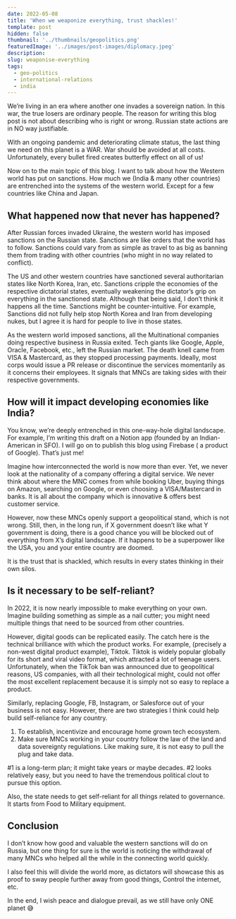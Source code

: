 ```yaml
---
date: 2022-05-08
title: 'When we weaponize everything, trust shackles!'
template: post
hidden: false
thumbnail: '../thumbnails/geopolitics.png'
featuredImage: '../images/post-images/diplomacy.jpeg'
description: 
slug: weaponise-everything
tags:
  - geo-politics
  - international-relations
  - india
---
```


We’re living in an era where another one invades a sovereign nation. In this war, the true losers are ordinary people. The reason for writing this blog post is not about describing who is right or wrong. Russian state actions are in NO way justifiable.

With an ongoing pandemic and deteriorating climate status, the last thing we need on this planet is a WAR. War should be avoided at all costs. Unfortunately, every bullet fired creates butterfly effect on all of us!

Now on to the main topic of this blog. I want to talk about how the Western world has put on sanctions. How much we (India & many other countries) are entrenched into the systems of the western world. Except for a few countries like China and Japan.

## What happened now that never has happened?

After Russian forces invaded Ukraine, the western world has imposed sanctions on the Russian state. Sanctions are like orders that the world has to follow. Sanctions could vary from as simple as travel to as big as banning them from trading with other countries (who might in no way related to conflict).

The US and other western countries have sanctioned several authoritarian states like North Korea, Iran, etc. Sanctions cripple the economies of the respective dictatorial states, eventually weakening the dictator’s grip on everything in the sanctioned state. Although that being said, I don’t think it happens all the time. Sanctions might be counter-intuitive. For example, Sanctions did not fully help stop North Korea and Iran from developing nukes, but I agree it is hard for people to live in those states.

As the western world imposed sanctions, all the Multinational companies doing respective business in Russia exited. Tech giants like Google, Apple, Oracle, Facebook, etc., left the Russian market. The death knell came from VISA & Mastercard, as they stopped processing payments. Ideally, most corps would issue a PR release or discontinue the services momentarily as it concerns their employees. It signals that MNCs are taking sides with their respective governments.

## How will it impact developing economies like India?

You know, we’re deeply entrenched in this one-way-hole digital landscape. For example, I’m writing this draft on a Notion app (founded by an Indian-American in SFO). I will go on to publish this blog using Firebase ( a product of Google). That’s just me!

Imagine how interconnected the world is now more than ever. Yet, we never look at the nationality of a company offering a digital service. We never think about where the MNC comes from while booking Uber, buying things on Amazon, searching on Google, or even choosing a VISA/Mastercard in banks. It is all about the company which is innovative & offers best customer service.

However, now these MNCs openly support a geopolitical stand, which is not wrong. Still, then, in the long run, if X government doesn’t like what Y government is doing, there is a good chance you will be blocked out of everything from X’s digital landscape. If it happens to be a superpower like the USA, you and your entire country are doomed.

It is the trust that is shackled, which results in every states thinking in their own silos. 

## Is it necessary to be self-reliant?

In 2022, it is now nearly impossible to make everything on your own. Imagine building something as simple as a nail cutter; you might need multiple things that need to be sourced from other countries.

However, digital goods can be replicated easily. The catch here is the technical brilliance with which the product works. For example, (precisely a non-west digital product example), Tiktok. Tiktok is widely popular globally for its short and viral video format, which attracted a lot of teenage users. Unfortunately, when the TikTok ban was announced due to geopolitical reasons, US companies, with all their technological might, could not offer the most excellent replacement because it is simply not so easy to replace a product.

Similarly, replacing Google, FB, Instagram, or Salesforce out of your business is not easy. However, there are two strategies I think could help build self-reliance for any country.

1. To establish, incentivize and encourage home grown tech ecosystem.
2. Make sure MNCs working in your country follow the law of the land and data sovereignty regulations. Like making sure, it is not easy to pull the plug and take data.

#1 is a long-term plan; it might take years or maybe decades. #2 looks relatively easy, but you need to have the tremendous political clout to pursue this option.

Also, the state needs to get self-reliant for all things related to governance. It starts from Food to Military equipment.

## Conclusion

I don’t know how good and valuable the western sanctions will do on Russia, but one thing for sure is the world is noticing the withdrawal of many MNCs who helped all the while in the connecting world quickly.

I also feel this will divide the world more, as dictators will showcase this as proof to sway people further away from good things, Control the internet, etc.

In the end, I wish peace and dialogue prevail, as we still have only ONE planet 😅